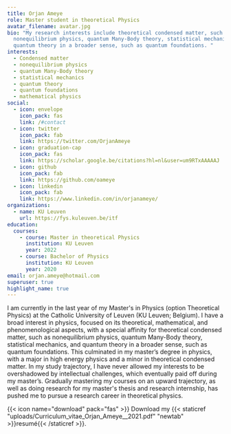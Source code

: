 ```yaml
---
title: Orjan Ameye
role: Master student in theoretical Physics
avatar_filename: avatar.jpg
bio: "My research interests include theoretical condensed matter, such as
  nonequilibrium physics, quantum Many-Body theory, statistical mechanics, and
  quantum theory in a broader sense, such as quantum foundations. "
interests:
  - Condensed matter
  - nonequilibrium physics
  - quantum Many-Body theory
  - statistical mechanics
  - quantum theory
  - quantum foundations
  - mathematical physics
social:
  - icon: envelope
    icon_pack: fas
    link: /#contact
  - icon: twitter
    icon_pack: fab
    link: https://twitter.com/OrjanAmeye
  - icon: graduation-cap
    icon_pack: fas
    link: https://scholar.google.be/citations?hl=nl&user=um9RTxAAAAAJ
  - icon: github
    icon_pack: fab
    link: https://github.com/oameye
  - icon: linkedin
    icon_pack: fab
    link: https://www.linkedin.com/in/orjanameye/
organizations:
  - name: KU Leuven
    url: https://fys.kuleuven.be/itf
education:
  courses:
    - course: Master in theoretical Physics
      institution: KU Leuven
      year: 2022
    - course: Bachelor of Physics
      institution: KU Leuven
      year: 2020
email: orjan.ameye@hotmail.com
superuser: true
highlight_name: true
---
```

I am currently in the last year of my Master's in Physics (option Theoretical Physics) at the Catholic University of Leuven (KU Leuven; Belgium). I have a broad interest in physics, focused on its theoretical, mathematical, and phenomenological aspects, with a special affinity for theoretical condensed matter, such as nonequilibrium physics, quantum Many-Body theory, statistical mechanics, and quantum theory in a broader sense, such as quantum foundations. This culminated in my master’s degree in physics, with a major in high energy physics and a minor in theoretical condensed matter. In my study trajectory, I have never allowed my interests to be overshadowed by intellectual challenges, which eventually paid off during my master’s. Gradually mastering my courses on an upward trajectory, as well as doing research for my master's thesis and research internship, has pushed me to pursue a research career in theoretical physics.

{{< icon name="download" pack="fas" >}} Download my {{< staticref "uploads/Curriculum_vitae_Orjan_Ameye__2021.pdf" "newtab" >}}resumé{{< /staticref >}}.